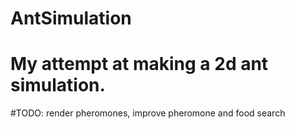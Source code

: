 # AntSimulation
# My attempt at making a 2d ant simulation.
#TODO:
    render pheromones,
    improve pheromone and food search

